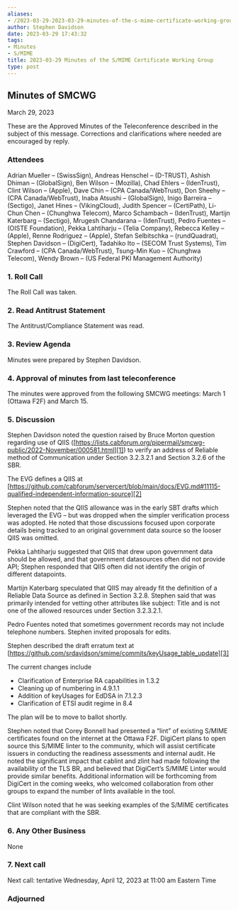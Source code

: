 ```yaml
---
aliases:
- /2023-03-29-2023-03-29-minutes-of-the-s-mime-certificate-working-group/
author: Stephen Davidson
date: 2023-03-29 17:43:32
tags:
- Minutes
- S/MIME
title: 2023-03-29 Minutes of the S/MIME Certificate Working Group
type: post
---
```


## Minutes of SMCWG

March 29, 2023

These are the Approved Minutes of the Teleconference described in the subject of this message. Corrections and clarifications where needed are encouraged by reply.

### Attendees

Adrian Mueller – (SwissSign), Andreas Henschel – (D-TRUST), Ashish Dhiman – (GlobalSign), Ben Wilson – (Mozilla), Chad Ehlers – (IdenTrust), Clint Wilson – (Apple), Dave Chin – (CPA Canada/WebTrust), Don Sheehy – (CPA Canada/WebTrust), Inaba Atsushi – (GlobalSign), Inigo Barreira – (Sectigo), Janet Hines – (VikingCloud), Judith Spencer – (CertiPath), Li-Chun Chen – (Chunghwa Telecom), Marco Schambach – (IdenTrust), Martijn Katerbarg – (Sectigo), Mrugesh Chandarana – (IdenTrust), Pedro Fuentes – (OISTE Foundation), Pekka Lahtiharju – (Telia Company), Rebecca Kelley – (Apple), Renne Rodriguez – (Apple), Stefan Selbitschka – (rundQuadrat), Stephen Davidson – (DigiCert), Tadahiko Ito – (SECOM Trust Systems), Tim Crawford – (CPA Canada/WebTrust), Tsung-Min Kuo – (Chunghwa Telecom), Wendy Brown – (US Federal PKI Management Authority)

### 1. Roll Call

The Roll Call was taken.

### 2. Read Antitrust Statement

The Antitrust/Compliance Statement was read.

### 3. Review Agenda

Minutes were prepared by Stephen Davidson.

### 4. Approval of minutes from last teleconference

The minutes were approved from the following SMCWG meetings: March 1 (Ottawa F2F) and March 15.

### 5. Discussion

Stephen Davidson noted the question raised by Bruce Morton question regarding use of QIIS ([https://lists.cabforum.org/pipermail/smcwg-public/2022-November/000581.html][1]) to verify an address of Reliable method of Communication under Section 3.2.3.2.1 and Section 3.2.6 of the SBR.

The EVG defines a QIIS at [https://github.com/cabforum/servercert/blob/main/docs/EVG.md#11115-qualified-independent-information-source][2]

Stephen noted that the QIIS allowance was in the early SBT drafts which leveraged the EVG – but was dropped when the simpler verification process was adopted. He noted that those discussions focused upon corporate details being tracked to an original government data source so the looser QIIS was omitted.

Pekka Lahtiharju suggested that QIIS that drew upon government data should be allowed, and that government datasources often did not provide API; Stephen responded that QIIS often did not identify the origin of different datapoints.

Martijn Katerbarg speculated that QIIS may already fit the definition of a Reliable Data Source as defined in Section 3.2.8. Stephen said that was primarily intended for vetting other attributes like subject: Title and is not one of the allowed resources under Section 3.2.3.2.1.

Pedro Fuentes noted that sometimes government records may not include telephone numbers. Stephen invited proposals for edits.

Stephen described the draft erratum text at [https://github.com/srdavidson/smime/commits/keyUsage_table_update][3]

The current changes include

- Clarification of Enterprise RA capabilities in 1.3.2
- Cleaning up of numbering in 4.9.1.1
- Addition of keyUsages for EdDSA in 7.1.2.3
- Clarification of ETSI audit regime in 8.4

The plan will be to move to ballot shortly.

Stephen noted that Corey Bonnell had presented a “lint” of existing S/MIME certificates found on the internet at the Ottawa F2F. DigiCert plans to open source this S/MIME linter to the community, which will assist certificate issuers in conducting the readiness assessments and internal audit. He noted the significant impact that cablint and zlint had made following the availability of the TLS BR, and believed that DigiCert’s S/MIME Linter would provide similar benefits. Additional information will be forthcoming from DigiCert in the coming weeks, who welcomed collaboration from other groups to expand the number of lints available in the tool.

Clint Wilson noted that he was seeking examples of the S/MIME certificates that are compliant with the SBR.

### 6. Any Other Business

None

### 7. Next call

Next call: tentative Wednesday, April 12, 2023 at 11:00 am Eastern Time

### Adjourned

[1]: https://lists.cabforum.org/pipermail/smcwg-public/2022-November/000581.html
[2]: https://github.com/cabforum/servercert/blob/main/docs/EVG.md#11115-qualified-independent-information-source
[3]: https://github.com/srdavidson/smime/commits/keyUsage_table_update